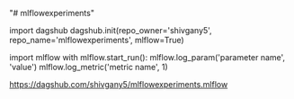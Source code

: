 "# mlflowexperiments" 

import dagshub
dagshub.init(repo_owner='shivgany5', repo_name='mlflowexperiments', mlflow=True)

import mlflow
with mlflow.start_run():
  mlflow.log_param('parameter name', 'value')
  mlflow.log_metric('metric name', 1)

https://dagshub.com/shivgany5/mlflowexperiments.mlflow